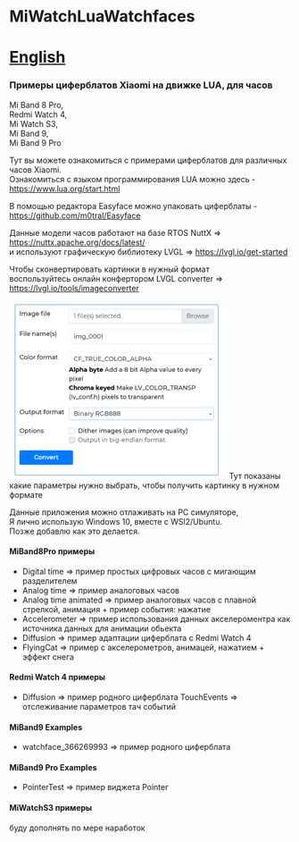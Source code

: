# MiWatchLuaWatchfaces

# [English](README.md)

### Примеры циферблатов Xiaomi на движке LUA, для часов 
  Mi Band 8 Pro,  
  Redmi Watch 4,  
  Mi Watch S3,  
  Mi Band 9,  
  Mi Band 9 Pro  

Тут вы можете ознакомиться с примерами циферблатов для различных часов Xiaomi.   
Ознакомиться с языком программирования LUA можно здесь - https://www.lua.org/start.html   

В помощью редактора Easyface можно упаковать циферблаты - https://github.com/m0tral/Easyface  

Данные модели часов работают на базе RTOS NuttX => https://nuttx.apache.org/docs/latest/   
и используют графическую библиотеку LVGL => https://lvgl.io/get-started

Чтобы сконвертировать картинки в нужный формат   
воспользуйтесь онлайн конфертором LVGL converter => https://lvgl.io/tools/imageconverter  
  
<img src="img/lvgl_conv_settings.png"/>   
Тут показаны какие параметры нужно выбрать,   
чтобы получить картинку в нужном формате   
   
Данные приложения можно отлаживать на PC симуляторе,   
Я лично использую Windows 10, вместе с WSl2/Ubuntu.   
Позже добавлю как это делается.   

#### MiBand8Pro примеры
 - Digital time => пример простых цифровых часов с мигающим разделителем
 - Analog time  => пример аналоговых часов
 - Analog time animated  => пример аналоговых часов с плавной стрелкой, анимация + пример события: нажатие
 - Accelerometer  => пример использования данных акселероментра как источника данных для анимации обьекта
 - Diffusion  => пример адаптации циферблата с Redmi Watch 4
 - FlyingCat  => пример с акселерометров, анимацей, нажатием + эффект снега
 
#### Redmi Watch 4 примеры
 - Diffusion  => пример родного циферблата
   TouchEvents => отслеживание параметров тач событий
 
#### MiBand9 Examples
 - watchface_366269993  => пример родного циферблата

#### MiBand9 Pro Examples
 - PointerTest  => пример виджета Pointer

#### MiWatchS3 примеры

буду дополнять по мере наработок

